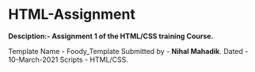 # HTML-Assignment

**Desciption:- Assignment 1 of the HTML/CSS training Course.**

Template Name - Foody_Template
Submitted by - **Nihal Mahadik**.
Dated - 10-March-2021
Scripts - HTML/CSS.
